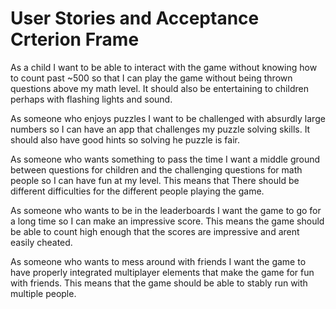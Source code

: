# User Stories and Acceptance Crterion Frame

As a child I want to be able to interact with the game without knowing how to count past ~500 so that I can play the game without being thrown questions above my math level. It should also be entertaining to children perhaps with flashing lights and sound.

As someone who enjoys puzzles I want to be challenged with absurdly large numbers so I can have an app that challenges my puzzle solving skills. It should also have good hints so solving he puzzle is fair.

As someone who wants something to pass the time I want a middle ground between questions for children and the challenging questions for math people so I can have fun at my level. This means that There should be different difficulties for the different people playing the game.

As someone who wants to be in the leaderboards I want the game to go for a long time so I can make an impressive score. This means the game should be able to count high enough that the scores are impressive and arent easily cheated.

As someone who wants to mess around with friends I want the game to have properly integrated multiplayer elements that make the game for fun with friends. This means that the game should be able to stably run with multiple people.
